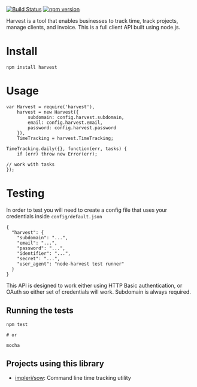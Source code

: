[![Build Status](https://travis-ci.org/log0ymxm/node-harvest.svg?branch=master)](https://travis-ci.org/log0ymxm/node-harvest)
[![npm version](https://badge.fury.io/js/harvest.svg)](http://badge.fury.io/js/harvest)

Harvest is a tool that enables businesses to track time, track projects, manage clients, and invoice. This is a full client API built using node.js.

# Install

    npm install harvest

# Usage

    var Harvest = require('harvest'),
    	harvest = new Harvest({
            subdomain: config.harvest.subdomain,
            email: config.harvest.email,
            password: config.harvest.password
        }),
        TimeTracking = harvest.TimeTracking;

    TimeTracking.daily({}, function(err, tasks) {
        if (err) throw new Error(err);

	// work with tasks
    });

# Testing

In order to test you will need to create a config file that uses your credentials inside `config/default.json`

    {
      "harvest": {
        "subdomain": "...",
        "email": "...",
        "password": "...",
        "identifier": "...",
        "secret": "...",
        "user_agent": "node-harvest test runner"
      }
    }

This API is designed to work either using HTTP Basic authentication, or OAuth so either set of credentials will work. Subdomain is always required.

## Running the tests

    npm test

    # or

    mocha

## Projects using this library

- [impleri/sow](https://github.com/impleri/sow): Command line time tracking utility

